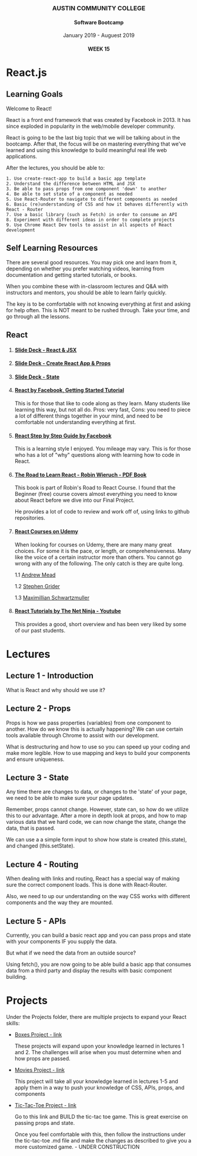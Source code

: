 <center>

### AUSTIN COMMUNITY COLLEGE 
#### Software Bootcamp 
January 2019 - Auguest 2019
#### WEEK 15

</center>

# React.js

## Learning Goals

Welcome to React!

React is a front end framework that was created by Facebook in 2013. It has since exploded in popularity in the web/mobile developer community.

React is going to be the last big topic that we will be talking about in the bootcamp. After that, the focus will be on mastering everything that we've learned and using this knowledge to build meaningful real life web applications.

After the lectures, you should be able to:

    1. Use create-react-app to build a basic app template
    2. Understand the difference between HTML and JSX
    3. Be able to pass props from one component 'down' to another
    4. Be able to set state of a component as needed
    5. Use React-Router to navigate to different components as needed
    6. Basic (re)understanding of CSS and how it behaves differently with React - Router
    7. Use a basic library (such as Fetch) in order to consume an API
    8. Experiment with different ideas in order to complete projects
    9. Use Chrome React Dev tools to assist in all aspects of React development

## Self Learning Resources

There are several good resources.  You may pick one and learn from it, depending on whether you prefer watching videos, learning from documentation and getting started tutorials, or books.

When you combine these with in-classroom lectures and Q&A with instructors and mentors, you should be able to learn fairly quickly.

The key is to be comfortable with not knowing everything at first and asking for help often.
This is NOT meant to be rushed through.  Take your time, and go through all the lessons.

## React 

1. #### [Slide Deck - React & JSX](https://docs.google.com/presentation/d/1mhQswX7z9sbmCsJzbl2i36GaRJJ6oXejaTsDt8shmfc/edit?usp=sharing)

1. #### [Slide Deck - Create React App & Props](https://docs.google.com/presentation/d/1D-k5gAjfrPC1MW0DUm_z2pSoyouhZJJO6JHfZOoHAjE/edit?usp=sharing)

1. #### [Slide Deck - State](https://docs.google.com/presentation/d/1hxhLrWDB1Fb7qnLRpHk0Giwxw3cY2Vig9fpYJb5qltc/edit?usp=sharing)


1. #### [React by Facebook, Getting Started Tutorial](https://reactjs.org/tutorial/tutorial.html)

    This is for those that like to code along as they learn. Many students like learning this way, but not all do.  Pros: very fast, Cons: you need to piece a lot of different things together in your mind, and need to be comfortable not understanding everything at first.

1. #### [React Step by Step Guide by Facebook](https://reactjs.org/docs/hello-world.html)

    This is a learning style I enjoyed. You mileage may vary. This is for those who has a lot of "why" questions along with learning how to code in React.

1. #### [The Road to Learn React - Robin Wieruch - PDF Book](https://drive.google.com/file/d/1II-z0lwejYp5941mmydfaoNHWCwPa_kW/view?usp=sharing)  

    This book is part of Robin's Road to React Course.  I found that the Beginner (free) course covers almost everything you need to know about React before we dive into our Final Project.

    He provides a lot of code to review and work off of, using links to github repositories.

1. #### [React Courses on Udemy](https://www.udemy.com/)

    When looking for courses on Udemy, there are many many great choices.  For some it is the pace, or length, or comprehensiveness.  Many like the voice of a certain instructor more than others.  You cannot go wrong with any of the following. The only catch is they are quite long.

    1.1 [Andrew Mead](https://www.udemy.com/react-2nd-edition/)

    1.2 [Stephen Grider](https://www.udemy.com/react-redux/)
  
    1.3 [Maximillian Schwartzmuller](https://www.udemy.com/react-the-complete-guide-incl-redux/)


1. #### [React Tutorials by The Net Ninja - Youtube](https://www.youtube.com/playlist?list=PL4cUxeGkcC9ij8CfkAY2RAGb-tmkNwQHG)
    This provides a good, short overview and has been very liked by some of our past students.

# Lectures

## Lecture 1 - Introduction

What is React and why should we use it?

## Lecture 2 - Props

Props is how we pass properties (variables) from one component to another. How do we know this is actually happening? We can use certain tools available through Chrome to assist with our development.

What is destructuring and how to use so you can speed up your coding and make more legible.
How to use mapping and keys to build your components and ensure uniqueness.

## Lecture 3 - State

Any time there are changes to data,  or changes to the 'state' of your page, we need to be able to make sure your page updates.

Remember, props cannot change. However, state can, so how do we utilize this to our advantage.
After a more in depth look at props, and how to map various data that we hard code, we can now change the state, change the data, that is passed.

We can use a a simple form input to show how state is created (this.state), and changed (this.setState).

## Lecture 4 - Routing

When dealing with links and routing, React has a special way of making sure the correct component loads.  This is done with React-Router.

Also, we need to up our understanding on the way CSS works with different components and the way they are mounted.

## Lecture 5 - APIs

Currently, you can build a basic react app and you can pass props and state with your components IF you supply the data.

But what if we need the data from an outside source? 

Using fetch(), you are now going to be able build a basic app that consumes data from a third party and display the results with basic component building.

# Projects

Under the Projects folder, there are multiple projects to expand your React skills:

- [Boxes Project - link](./Projects/boxes.md)

	These projects will expand upon your knowledge learned in lectures 1 and 2. The challenges will arise when you must determine when and how props are passed.

- [Movies Project - link](./Projects/movies.md)

	This project will take all your knowledge learned in lectures 1-5 and apply them in a way to push your knowledge of CSS, APIs, props, and components


- [Tic-Tac-Toe Project - link](https://reactjs.org/tutorial/tutorial.html)

	Go to this link and BUILD the tic-tac toe game.  This is great exercise on passing props and state.

	Once you feel comfortable with this, then follow the instructions under the tic-tac-toe .md file and make the changes as described to give you a more customized game. - UNDER CONSTRUCTION

